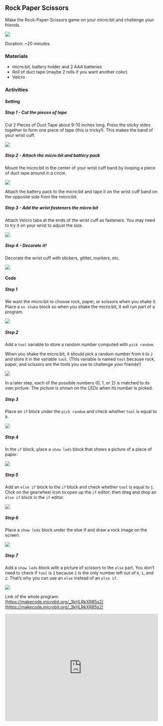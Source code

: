## Rock Paper Scissors

Make the Rock-Paper-Scissors game on your micro:bit and challenge your friends.

![](https://i.imgur.com/9MHnzYj.png)

Duration: ~20 minutes.

### Materials

- micro:bit, battery holder and 2 AAA batteries
- Roll of duct tape (maybe 2 rolls if you want another color)
- Velcro

### Activities

#### Setting

##### Step 1 - Cut the pieces of tape

Cut 2 Pieces of Duct Tape about 9-10 inches long. Press the sticky sides together to form one piece of tape (this is tricky!). This makes the band of your wrist cuff.

![](https://i.imgur.com/NwUoy2N.png)

##### Step 2 - Attach the micro:bit and battery pack

Mount the micro:bit in the center of your wrist cuff band by looping a piece of duct tape around in a circle.

![](https://i.imgur.com/Fvg8pL7.png)

Attach the battery pack to the micro:bit and tape it on the wrist cuff band on the opposite side from the micro:bit.

##### Step 3 - Add the wrist fasteners the micro:bit

Attach Velcro tabs at the ends of the wrist cuff as fasteners. You may need to try it on your wrist to adjust the size.

![](https://i.imgur.com/Ggn8v4M.png)

##### Step 4 - Decorate it!

Decorate the wrist cuff with stickers, glitter, markers, etc.

![](https://i.imgur.com/NmTjyry.png)

#### Code

##### Step 1

We want the micro:bit to choose rock, paper, or scissors when you shake it. Place a `on shake` block so when you shake the micro:bit, it will run part of a program.

![](https://i.imgur.com/r5M1BnM.png)

##### Step 2

Add a `tool` variable to store a random number computed with `pick random`.

When you shake the micro:bit, it should pick a random number from `0` to `2` and store it in the variable `tool`. (This variable is named `tool` because rock, paper, and scissors are the tools you use to challenge your friends!)

![](https://i.imgur.com/G1wQf6H.png)

In a later step, each of the possible numbers (0, 1, or 2) is matched to its own picture. The picture is shown on the LEDs when its number is picked.

##### Step 3

Place an `if` block under the `pick random` and check whether `tool` is equal to `0`.

![](https://i.imgur.com/zbXw2Ni.png)

##### Step 4

In the `if` block, place a `show leds` block that shows a picture of a piece of paper.

![](https://i.imgur.com/0EC4a7K.png)

##### Step 5

Add an `else if` block to the `if` block and check whether `tool` is equal to `1`.
Click on the gearwheel icon to open up the `if` editor; then drag and drop an `else if` block in the `if` editor.

![](https://i.imgur.com/YVoe1rF.png)

##### Step 6

Place a `show leds` block under the else if and draw a rock image on the screen.

![](https://i.imgur.com/UZXLDn4.png)

##### Step 7

Add a `show leds` block with a picture of scissors to the `else` part.
You don’t need to check if `tool` is `2` because `2` is the only number left out of `0`, `1`, and `2`. That’s why you can use an `else` instead of an `else if`.

![](https://i.imgur.com/sj8uE4R.png)

Link of the whole program: [https://makecode.microbit.org/_3kHLRkXR85s2](https://makecode.microbit.org/_3kHLRkXR85s2)

<div style="position:relative;height:0;padding-bottom:70%;overflow:hidden;"><iframe style="position:absolute;top:0;left:0;width:100%;height:100%;" src="https://makecode.microbit.org/#pub:_fFfPbhbwWimT" frameborder="0" sandbox="allow-popups allow-forms allow-scripts allow-same-origin"></iframe></div>




